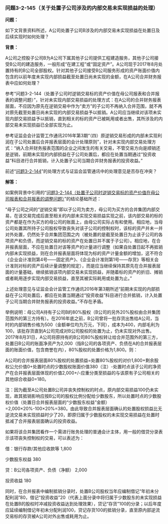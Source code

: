 ### 问题3-2-145（关于处置子公司涉及的内部交易未实现损益的处理）

**问题：**

如下文背景资料所述，A公司处置子公司B涉及的内部交易未实现损益在处置日及后续实现时如何处理？

**背景：**

A公司之控股子公司B为A公司下属其他子公司提供工程建造服务，其他子公司接受B公司的建造服务，一般形成“在建工程”或“固定资产”。A公司现于2017年8月处置持有的B公司全部股权。针对其他子公司接受B公司服务形成的资产账面价值内包含的以前年度未实现内部损益截至处置日尚未实现的金额，在A公司合并财务报表中应如何处理？

参考“问题3-2-144（处置子公司时逆销交易标的资产价值在母公司报表和合并报表的调整问题）”，针对未实现内部交易损益的处理方式：在A公司的合并财务报表层面，不应因为原先在逆销交易中作为“卖方”的子公司不再纳入合并范围，就不再对原先截至处置日尚未实现的内部交易损益予以抵销。A公司应当继续对该项未实现内部交易损益予以抵销，直到相关的标的资产已被耗用或者出售，其所涉及的内部交易未实现损益已全部实现为止。

参考证监会会计监管工作通讯2016年第3期“（四）原逆销交易形成的内部未实现利润在子公司处置后合并报表层面的会计处理原则”，针对未实现内部交易处理方式：“纳入合并财务报表范围的企业之间发生的有关交易，不管交易方向是顺销还是逆销，前期未实现的内部损益在子公司处置后，都应在处置当期通过“投资收益”科目进行合并抵销，计入处置子公司当期合并财务报表的投资收益。”

前述“[问题3-2-144](#问题3-2-144处置子公司时逆销交易标的资产价值在母公司报表和合并报表的调整问题)”的处理方式与证监会监管通讯中的处理意见是否存在冲突？

**解答：**

如案例背景中引用的“[问题3-2-144（处置子公司时逆销交易标的资产价值在母公司报表和合并报表的调整问题）](#_Hlk30769325)”的结论基础所述：

“母子公司之间的“逆销交易”即以子公司为卖方，母公司为买方的合并集团内部交易，在该交易完成后直至相关的内部未实现交易损益实现之前，该内部交易的标的资产都是在作为买方的母公司的账面上，由母公司实际占有和使用。相应地，当母公司处置其所持子公司股权导致丧失对该子公司的控制权时，该标的资产并未一并对外处置，仍然处于合并集团范围之内（被处置的是截至处置日为止该子公司的各项资产和负债，而逆销交易的标的资产在处置日并不属于子公司）。相应地，在合并报表层面，不应在处置日对该等资产的计量进行调整（如果自处置日起不再抵销内部未实现损益，则在合并报表层面将体现为标的资产计量金额的增加，这不符合《企业会计准则第4号——固定资产》、《企业会计准则第1号——存货》等相关会计准则对标的资产后续计量调整的规定），而是应当继续保持其原先在合并报表层面的计量基础，继续抵销该项内部交易未实现损益，并随着标的资产的折旧、摊销或者耗用逐步实现内部交易损益，直至其被实际耗用或处置为止。”

上述处理意见与证监会会计监管工作通讯2016年第3期所述“前期未实现的内部损益在子公司处置后，都应在处置当期通过“投资收益”科目进行合并抵销，计入处置子公司当期合并财务报表的投资收益。”不存在矛盾。

举例说明：母公司A持有子公司B的80%股权（B公司的另外20%股权由合并集团范围外的第三方持有）。在2016年底之前，B公司曾将一批存货出售给A公司，当时的内部销售价格为500（金额单位均为万元，下同），成本为400，内部毛利为100，该批存货直到A公司完成对B公司股权的处置为止，仍未实现对外出售。2017年8月31日，A公司将原持有的B公司80%股权转让给合并范围外的第三方，处置日B公司的账面净资产为2,000（指B公司的各项资产、负债在A的合并报表层面的账面价值，包含商誉在内），80%股权的处置价格为1,800。则：

A公司的合并报表层面80%股权的处置损益=处置80%股权的对价1,800+剩余股权公允价值0+处置时点的少数股权账面价值380（注）-处置时点该子公司的净资产在合并报表层面体现的价值2,000+/-应重分类至损益的与该原有子公司相关的其他综合收益0=180。

注：因为截至A公司处置B公司并丧失控制权的时点，原内部交易损益100仍未实现，故其抵销影响应按B公司的股权比例分配给少数股东，所以处置时点的少数股权价值（处置日合并报表层面的“少数股东权益”金额）=2,000×20%-100×20%=380。由此导致合并报表层面确认的处置股权损益比无逆流交易未实现损益时少了20，即原归属于少数股权的未实现交易损益在处置时抵减了合并报表层面确认的投资收益。

如果将该合并集团看作一个需进行账务处理的普通会计主体，用一般的借贷分录表示该项丧失控制权的交易，可以表述为：

借：银行存款/其他应收款等 1,800

少数股东权益 380

贷：B公司各项资产、负债（净额） 2,000

投资收益 180

同时，在合并报表中编制抵销分录时，处置B公司股权当年应编制借记“年初未分配利润”80，借记“投资收益”20（代表上面分录中将归属于少数股东的未实现损益在处置B的股权时冲减投资收益达到处理效果），贷记“存货”100的分录；以后年度应延续编制借记年初未分配利润100，贷记存货100的抵销分录，直至原内部逆流交易标的存货被A公司对外出售或耗用为止。